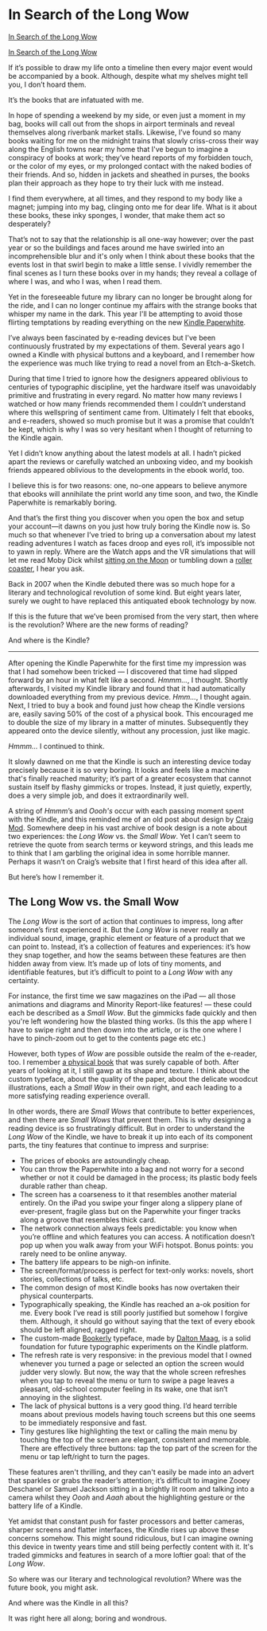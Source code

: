 # In Search of the Long Wow
[In Search of the Long Wow](https://www.robinrendle.com/essays/in-search-of-the-long-wow/) 

 [In Search of the Long Wow](https://www.robinrendle.com/essays/in-search-of-the-long-wow/) 

 If it’s possible to draw my life onto a timeline then every major event would be accompanied by a book. Although, despite what my shelves might tell you, I don’t hoard them.

It’s the books that are infatuated with me.

In hope of spending a weekend by my side, or even just a moment in my bag, books will call out from the shops in airport terminals and reveal themselves along riverbank market stalls. Likewise, I’ve found so many books waiting for me on the midnight trains that slowly criss-cross their way along the English towns near my home that I've begun to imagine a conspiracy of books at work; they’ve heard reports of my forbidden touch, or the color of my eyes, or my prolonged contact with the naked bodies of their friends. And so, hidden in jackets and sheathed in purses, the books plan their approach as they hope to try their luck with me instead.

I find them everywhere, at all times, and they respond to my body like a magnet; jumping into my bag, clinging onto me for dear life. What is it about these books, these inky sponges, I wonder, that make them act so desperately?

That’s not to say that the relationship is all one-way however; over the past year or so the buildings and faces around me have swirled into an incomprehensible blur and it's only when I think about these books that the events lost in that swirl begin to make a little sense. I vividly remember the final scenes as I turn these books over in my hands; they reveal a collage of where I was, and who I was, when I read them.

Yet in the foreseeable future my library can no longer be brought along for the ride, and I can no longer continue my affairs with the strange books that whisper my name in the dark. This year I'll be attempting to avoid those flirting temptations by reading everything on the new [Kindle Paperwhite](http://www.amazon.co.uk/dp/B00QJDO0QC?tag=googhydr-21&hvadid=103938617776&hvpos=1t1&hvexid=&hvnetw=g&hvrand=3639996746075672616&hvpone=&hvptwo=&hvqmt=b&hvdev=c&ref=pd_sl_8x9on57jya_b).

I’ve always been fascinated by e-reading devices but I've been continuously frustrated by my expectations of them. Several years ago I owned a Kindle with physical buttons and a keyboard, and I remember how the experience was much like trying to read a novel from an Etch-a-Sketch.

During that time I tried to ignore how the designers appeared oblivious to centuries of typographic discipline, yet the hardware itself was unavoidably primitive and frustrating in every regard. No matter how many reviews I watched or how many friends recommended them I couldn’t understand where this wellspring of sentiment came from. Ultimately I felt that ebooks, and e-readers, showed so much promise but it was a promise that couldn’t be kept, which is why I was so very hesitant when I thought of returning to the Kindle again.

Yet I didn’t know anything about the latest models at all. I hadn’t picked apart the reviews or carefully watched an unboxing video, and my bookish friends appeared oblivious to the developments in the ebook world, too.

I believe this is for two reasons: one, no-one appears to believe anymore that ebooks will annihilate the print world any time soon, and two, the Kindle Paperwhite is remarkably boring.

And that’s the first thing you discover when you open the box and setup your account—it dawns on you just how truly boring the Kindle now is. So much so that whenever I’ve tried to bring up a conversation about my latest reading adventures I watch as faces droop and eyes roll, it’s impossible not to yawn in reply. Where are the Watch apps and the VR simulations that will let me read Moby Dick whilst [sitting on the Moon](https://www.youtube.com/watch?time_continue=12&v=fvQS8ImnSsw) or tumbling down a [roller coaster](https://www.youtube.com/watch?v=Odax7F3tWhM), I hear you ask.

Back in 2007 when the Kindle debuted there was so much hope for a literary and technological revolution of some kind. But eight years later, surely we ought to have replaced this antiquated ebook technology by now.

If this is the future that we’ve been promised from the very start, then where is the revolution? Where are the new forms of reading?

And where is the Kindle?

* * *

After opening the Kindle Paperwhite for the first time my impression was that I had somehow been tricked — I discovered that time had slipped forward by an hour in what felt like a second. _Hmmm..._, I thought. Shortly afterwards, I visited my Kindle library and found that it had automatically downloaded everything from my previous device. _Hmm..._, I thought again. Next, I tried to buy a book and found just how cheap the Kindle versions are, easily saving 50% of the cost of a physical book. This encouraged me to double the size of my library in a matter of minutes. Subsequently they appeared onto the device silently, without any procession, just like magic.

_Hmmm..._ I continued to think.

It slowly dawned on me that the Kindle is such an interesting device today precisely because it is so very boring. It looks and feels like a machine that's finally reached maturity; it’s part of a greater ecosystem that cannot sustain itself by flashy gimmicks or tropes. Instead, it just quietly, expertly, does a very simple job, and does it extraordinarily well.

A string of _Hmmm_’s and _Oooh's_ occur with each passing moment spent with the Kindle, and this reminded me of an old post about design by [Craig Mod](https://www.robinrendle.com/essays/in-search-of-the-long-wow/craigmod.com). Somewhere deep in his vast archive of book design is a note about two experiences: the _Long Wow_ vs. the _Small Wow_. Yet I can’t seem to retrieve the quote from search terms or keyword strings, and this leads me to think that I am garbling the original idea in some horrible manner. Perhaps it wasn’t on Craig’s website that I first heard of this idea after all.

But here’s how I remember it.

The Long Wow vs. the Small Wow
------------------------------

The _Long Wow_ is the sort of action that continues to impress, long after someone’s first experienced it. But the _Long Wow_ is never really an individual sound, image, graphic element or feature of a product that we can point to. Instead, it’s a collection of features and experiences: it’s how they snap together, and how the seams between these features are then hidden away from view. It’s made up of lots of tiny moments, and identifiable features, but it’s difficult to point to a _Long Wow_ with any certainty.

For instance, the first time we saw magazines on the iPad — all those animations and diagrams and Minority Report-like features! — these could each be described as a _Small Wow_. But the gimmicks fade quickly and then you're left wondering how the blasted thing works. (Is this the app where I have to swipe right and then down into the article, or is the one where I have to pinch-zoom out to get to the contents page etc etc.)

However, both types of _Wow_ are possible outside the realm of the e-reader, too. I remember [a physical book](http://fontsinuse.com/uses/30/moby-dick-the-arion-press-edition) that was surely capable of both. After years of looking at it, I still gawp at its shape and texture. I think about the custom typeface, about the quality of the paper, about the delicate woodcut illustrations, each a _Small Wow_ in their own right, and each leading to a more satisfying reading experience overall.

In other words, there are _Small Wows_ that contribute to better experiences, and then there are _Small Wows_ that prevent them. This is why designing a reading device is so frustratingly difficult. But in order to understand the _Long Wow_ of the Kindle, we have to break it up into each of its component parts, the tiny features that continue to impress and surprise:

*   The prices of ebooks are astoundingly cheap.
*   You can throw the Paperwhite into a bag and not worry for a second whether or not it could be damaged in the process; its plastic body feels durable rather than cheap.
*   The screen has a coarseness to it that resembles another material entirely. On the iPad you swipe your finger along a slippery plane of ever-present, fragile glass but on the Paperwhite your finger tracks along a groove that resembles thick card.
*   The network connection always feels predictable: you know when you’re offline and which features you can access. A notification doesn’t pop up when you walk away from your WiFi hotspot. Bonus points: you rarely need to be online anyway.
*   The battery life appears to be nigh-on infinite.
*   The screen/format/process is perfect for text-only works: novels, short stories, collections of talks, etc.
*   The common design of most Kindle books has now overtaken their physical counterparts.
*   Typographically speaking, the Kindle has reached an a-ok position for me. Every book I’ve read is still poorly justified but somehow I forgive them. Although, it should go without saying that the text of every ebook should be left aligned, ragged right.
*   The custom-made [Bookerly](http://www.amazon.com/b?node=11624010011) typeface, made by [Dalton Maag](https://www.daltonmaag.com/), is a solid foundation for future typographic experiments on the Kindle platform.
*   The refresh rate is very responsive: in the previous model that I owned whenever you turned a page or selected an option the screen would judder very slowly. But now, the way that the whole screen refreshes when you tap to reveal the menu or turn to swipe a page leaves a pleasant, old-school computer feeling in its wake, one that isn’t annoying in the slightest.
*   The lack of physical buttons is a very good thing. I’d heard terrible moans about previous models having touch screens but this one seems to be immediately responsive and fast.
*   Tiny gestures like highlighting the text or calling the main menu by touching the top of the screen are elegant, consistent and memorable. There are effectively three buttons: tap the top part of the screen for the menu or tap left/right to turn the pages.

These features aren't thrilling, and they can't easily be made into an advert that sparkles or grabs the reader’s attention; it’s difficult to imagine Zooey Deschanel or Samuel Jackson sitting in a brightly lit room and talking into a camera whilst they _Oooh_ and _Aaah_ about the highlighting gesture or the battery life of a Kindle.

Yet amidst that constant push for faster processors and better cameras, sharper screens and flatter interfaces, the Kindle rises up above these concerns somehow. This might sound ridiculous, but I can imagine owning this device in twenty years time and still being perfectly content with it. It's traded gimmicks and features in search of a more loftier goal: that of the _Long Wow_.

So where was our literary and technological revolution? Where was the future book, you might ask.

And where was the Kindle in all this?

It was right here all along; boring and wondrous.